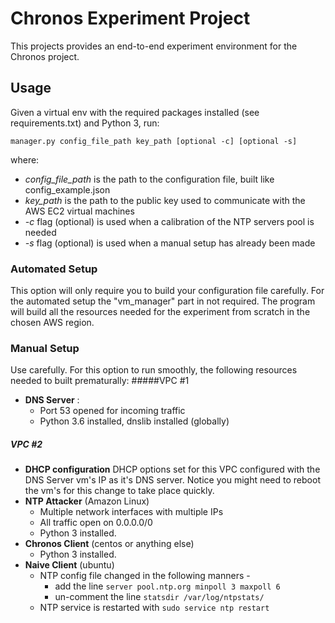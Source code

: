 # Chronos Experiment Project
This projects provides an end-to-end experiment environment for the Chronos project.

## Usage
Given a virtual env with the required packages installed (see requirements.txt) and Python 3, run:
```
manager.py config_file_path key_path [optional -c] [optional -s]
```
where:
- *config_file_path* is the path to the configuration file, built like config_example.json
- *key_path* is the path to the public key used to communicate with the AWS EC2 virtual machines
- *-c* flag (optional) is used when a calibration of the NTP servers pool is needed
- *-s* flag (optional) is used when a manual setup has already been made

### Automated Setup
This option will only require you to build your configuration file carefully. 
For the automated setup the "vm_manager" part in not required. 
The program will build all the resources needed for the experiment from scratch in the chosen AWS region.

### Manual Setup 
Use carefully.
For this option to run smoothly, the following resources needed to built prematurally:
#####VPC #1
- **DNS Server** :
    - Port 53 opened for incoming traffic
    - Python 3.6 installed, dnslib installed (globally)  
##### VPC #2
- **DHCP configuration** DHCP options set for this VPC configured with the DNS Server vm's IP as it's DNS server. Notice you might need to reboot the vm's for this change to take place quickly.
- **NTP Attacker** (Amazon Linux)
    - Multiple network interfaces with multiple IPs
    - All traffic open on 0.0.0.0/0
    - Python 3 installed.
- **Chronos Client** (centos or anything else)
    - Python 3 installed.
- **Naive Client** (ubuntu)
    - NTP config file changed in the following manners - 
      - add the line `server pool.ntp.org minpoll 3 maxpoll 6`
      - un-comment the line `statsdir /var/log/ntpstats/`
    - NTP service is restarted with `sudo service ntp restart`
